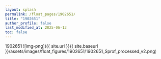 ```yaml
---
layout: splash
permalink: /float_pages/1902651/
title: "1902651"
author_profile: false
last_modified_at: 2025-06-13
toc: false
---
```

 
1902651
![img-png]({{ site.url }}{{ site.baseurl }}/assets/images/float_figures/1902651/1902651_Sprof_processed_v2.png)